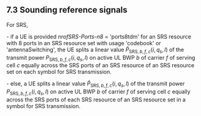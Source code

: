 ## 7.3 Sounding reference signals

For SRS,

\- if a UE is provided *nrofSRS-Ports-n8* = \'ports8tdm\' for an SRS
resource with 8 ports in an SRS resource set with usage \'codebook\' or
\'antennaSwitching\', the UE splits a linear value
${\widehat{P}}_{\text{SRS},b,f,c}(i,q_{s},l)$ of the transmit power
$P_{\text{SRS},b,f,c}(i,q_{s},l)$ on active UL BWP $b$ of carrier $f$ of
serving cell $c$ equally across the SRS ports of an SRS resource of an
SRS resource set on each symbol for SRS transmission.

\- else, a UE splits a linear value
${\widehat{P}}_{\text{SRS},b,f,c}(i,q_{s},l)$ of the transmit power
$P_{\text{SRS},b,f,c}(i,q_{s},l)$ on active UL BWP $b$ of carrier $f$ of
serving cell $c$ equally across the SRS ports of each SRS resource of an
SRS resource set in a symbol for SRS transmission.